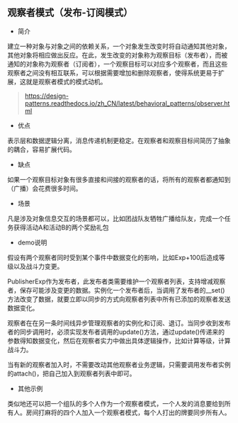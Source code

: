 ## 观察者模式（发布-订阅模式）

- 简介

建立一种对象与对象之间的依赖关系，一个对象发生改变时将自动通知其他对象，其他对象将相应做出反应。在此，发生改变的对象称为观察目标（发布者），而被通知的对象称为观察者（订阅者），一个观察目标可以对应多个观察者，而且这些观察者之间没有相互联系，可以根据需要增加和删除观察者，使得系统更易于扩展，这就是观察者模式的模式动机。
> https://design-patterns.readthedocs.io/zh_CN/latest/behavioral_patterns/observer.html

- 优点

表示层和数据逻辑分离，消息传递机制更稳定。在观察者和观察目标间简历了抽象的耦合，容易扩展代码。

- 缺点

如果一个观察目标对象有很多直接和间接的观察者的话，将所有的观察者都通知到（广播）会花费很多时间。

- 场景

凡是涉及对象信息交互的场景都可以，比如团战队友牺牲广播给队友，完成一个任务获得活动A和活动B的两个奖励礼包

- demo说明

假设有两个观察者同时受到某个事件中数据变化的影响，比如Exp+100后造成等级以及战斗力变更。

PublisherExp作为发布者，此发布者类需要维护一个观察者列表，支持增减观察者，保存可能涉及变更的数据。实例化一个发布者后，当调用了发布者的__set()方法改变了数据，就要立即以同步的方式向观察者列表中所有已添加的观察者发送数据变化。

观察者在在另一条时间线异步管理观察者的实例化和订阅、退订。当同步收到发布者的同步调用时，必须实现发布者调用的update()方法，通过update()传递来的参数得知数据变化，然后在观察者实力中做出具体逻辑操作，比如计算等级，计算战斗力。

当有新的观察者加入时，不需要改动其他观察者业务逻辑，只需要调用发布者实例的attach()，把自己加入到观察者列表中即可。


- 其他示例

类似地还可以把一个组队的多个人作为一个观察者模式，一个人发的消息要给到所有人。房间打麻将的四个人加入一个观察者模式，每个人打出的牌要同步所有人。